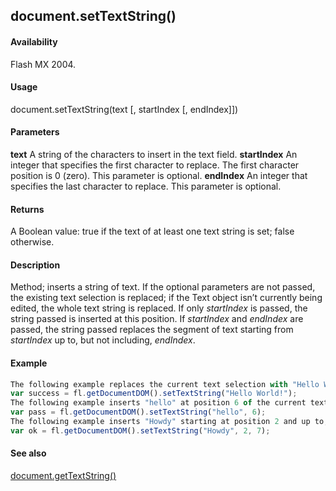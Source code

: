 ## document.setTextString()

#### Availability

Flash MX 2004.

#### Usage

document.setTextString(text \[, startIndex \[, endIndex\]\])

#### Parameters

**text** A string of the characters to insert in the text field.
**startIndex** An integer that specifies the first character to replace. The first character position is 0 (zero). This parameter is optional.
**endIndex** An integer that specifies the last character to replace. This parameter is optional.

#### Returns

A Boolean value: true if the text of at least one text string is set; false otherwise.

#### Description

Method; inserts a string of text. If the optional parameters are not passed, the existing text selection is replaced; if the Text object isn’t currently being edited, the whole text string is replaced. If only *startIndex* is passed, the string passed is inserted at this position. If *startIndex* and *endIndex* are passed, the string passed replaces the segment of text starting from *startIndex* up to, but not including, *endIndex*.

#### Example

```javascript
The following example replaces the current text selection with "Hello World":
var success = fl.getDocumentDOM().setTextString("Hello World!");
The following example inserts "hello" at position 6 of the current text selection:
var pass = fl.getDocumentDOM().setTextString("hello", 6);
The following example inserts "Howdy" starting at position 2 and up to, but not including, position 7 of the current text selection:
var ok = fl.getDocumentDOM().setTextString("Howdy", 2, 7);

```
#### See also

[document.getTextString()](#!wielmic/developers-animatesdk-docs/test/Document_object/docume87.md)
